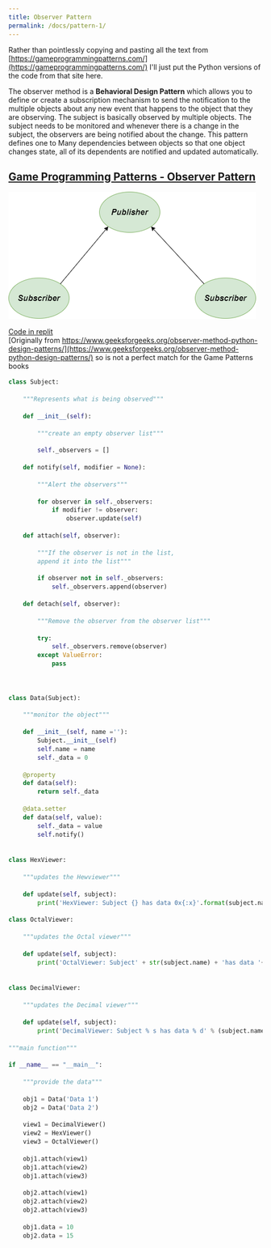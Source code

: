 ```yaml
---
title: Observer Pattern
permalink: /docs/pattern-1/
---
```


Rather than pointlessly copying and pasting all the text from [https://gameprogrammingpatterns.com/](https://gameprogrammingpatterns.com/) I'll just put the Python versions of the code from that site here.  

The observer method is a **Behavioral Design Pattern** which allows you to define or create a subscription mechanism to send the notification to the multiple objects about any new event that happens to the object that they are observing. The subject is basically observed by multiple objects. The subject needs to be monitored and whenever there is a change in the subject, the observers are being notified about the change. This pattern defines one to Many dependencies between objects so that one object changes state, all of its dependents are notified and updated automatically.  

## [Game Programming Patterns - Observer Pattern](https://gameprogrammingpatterns.com/observer.html)

![Observer pattern diagram](/assets/img/pat1/Observer.png "Observer pattern diagram")    

[Code in replit](https://replit.com/@andyguest/pyObserver)  
[Originally from https://www.geeksforgeeks.org/observer-method-python-design-patterns/](https://www.geeksforgeeks.org/observer-method-python-design-patterns/) so is not a perfect match for the Game Patterns books  

```python
class Subject: 
  
    """Represents what is being observed"""
  
    def __init__(self): 
  
        """create an empty observer list"""
  
        self._observers = [] 
  
    def notify(self, modifier = None): 
  
        """Alert the observers"""
  
        for observer in self._observers: 
            if modifier != observer: 
                observer.update(self) 
  
    def attach(self, observer): 
  
        """If the observer is not in the list, 
        append it into the list"""
  
        if observer not in self._observers: 
            self._observers.append(observer) 
  
    def detach(self, observer): 
  
        """Remove the observer from the observer list"""
  
        try: 
            self._observers.remove(observer) 
        except ValueError: 
            pass
  
  
  
class Data(Subject): 
  
    """monitor the object"""
  
    def __init__(self, name =''): 
        Subject.__init__(self) 
        self.name = name 
        self._data = 0
  
    @property
    def data(self): 
        return self._data 
  
    @data.setter 
    def data(self, value): 
        self._data = value 
        self.notify() 
  
  
class HexViewer: 
  
    """updates the Hewviewer"""
  
    def update(self, subject): 
        print('HexViewer: Subject {} has data 0x{:x}'.format(subject.name, subject.data)) 
  
class OctalViewer: 
  
    """updates the Octal viewer"""
  
    def update(self, subject): 
        print('OctalViewer: Subject' + str(subject.name) + 'has data '+str(oct(subject.data))) 
  
  
class DecimalViewer: 
  
    """updates the Decimal viewer"""
  
    def update(self, subject): 
        print('DecimalViewer: Subject % s has data % d' % (subject.name, subject.data)) 
  
"""main function"""
  
if __name__ == "__main__": 
  
    """provide the data"""
  
    obj1 = Data('Data 1') 
    obj2 = Data('Data 2') 
  
    view1 = DecimalViewer() 
    view2 = HexViewer() 
    view3 = OctalViewer() 
  
    obj1.attach(view1) 
    obj1.attach(view2) 
    obj1.attach(view3) 
  
    obj2.attach(view1) 
    obj2.attach(view2) 
    obj2.attach(view3) 
  
    obj1.data = 10
    obj2.data = 15
```

